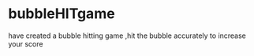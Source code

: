# bubbleHITgame
have created a bubble hitting game ,hit the bubble accurately to increase your score

